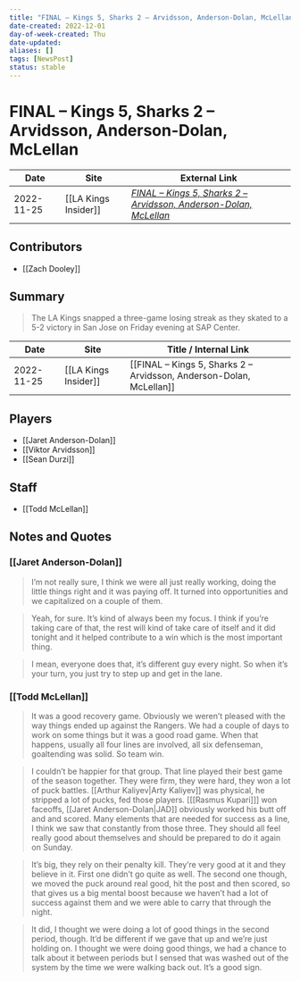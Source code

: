```yaml
---
title: "FINAL – Kings 5, Sharks 2 – Arvidsson, Anderson-Dolan, McLellan"
date-created: 2022-12-01
day-of-week-created: Thu
date-updated: 
aliases: []
tags: [NewsPost]
status: stable
---
```


# FINAL – Kings 5, Sharks 2 – Arvidsson, Anderson-Dolan, McLellan

| Date       | Site                 | External Link                                                                                                                                                        |
| ---------- | -------------------- | -------------------------------------------------------------------------------------------------------------------------------------------------------------------- |
| 2022-11-25 | [[LA Kings Insider]] | [*FINAL – Kings 5, Sharks 2 – Arvidsson, Anderson-Dolan, McLellan*](https://lakingsinsider.com/2022/11/25/final-kings-5-sharks-2-arvidsson-anderson-dolan-mclellan/) |

## Contributors
- [[Zach Dooley]]

## Summary
> The LA Kings snapped a three-game losing streak as they skated to a 5-2 victory in San Jose on Friday evening at SAP Center.

| Date       | Site                 | Title / Internal Link                                               |
| ---------- | -------------------- | ------------------------------------------------------------------- |
| 2022-11-25 | [[LA Kings Insider]] | [[FINAL – Kings 5, Sharks 2 – Arvidsson, Anderson-Dolan, McLellan]] |

## Players
- [[Jaret Anderson-Dolan]]
- [[Viktor Arvidsson]]
- [[Sean Durzi]]

## Staff
- [[Todd McLellan]]

## Notes and Quotes
### [[Jaret Anderson-Dolan]]
> I’m not really sure, I think we were all just really working, doing the little things right and it was paying off. It turned into opportunities and we capitalized on a couple of them.

> Yeah, for sure. It’s kind of always been my focus. I think if you’re taking care of that, the rest will kind of take care of itself and it did tonight and it helped contribute to a win which is the most important thing.

> I mean, everyone does that, it’s different guy every night. So when it’s your turn, you just try to step up and get in the lane.

### [[Todd McLellan]]
> It was a good recovery game. Obviously we weren’t pleased with the way things ended up against the Rangers. We had a couple of days to work on some things but it was a good road game. When that happens, usually all four lines are involved, all six defenseman, goaltending was solid. So team win.

> I couldn’t be happier for that group. That line played their best game of the season together. They were firm, they were hard, they won a lot of puck battles. [[Arthur Kaliyev|Arty Kaliyev]] was physical, he stripped a lot of pucks, fed those players. \[[[Rasmus Kupari]]] won faceoffs, [[Jaret Anderson-Dolan|JAD]] obviously worked his butt off and and scored. Many elements that are needed for success as a line, I think we saw that constantly from those three. They should all feel really good about themselves and should be prepared to do it again on Sunday.

> It’s big, they rely on their penalty kill. They’re very good at it and they believe in it. First one didn’t go quite as well. The second one though, we moved the puck around real good, hit the post and then scored, so that gives us a big mental boost because we haven’t had a lot of success against them and we were able to carry that through the night.

> It did, I thought we were doing a lot of good things in the second period, though. It’d be different if we gave that up and we’re just holding on. I thought we were doing good things, we had a chance to talk about it between periods but I sensed that was washed out of the system by the time we were walking back out. It’s a good sign.
